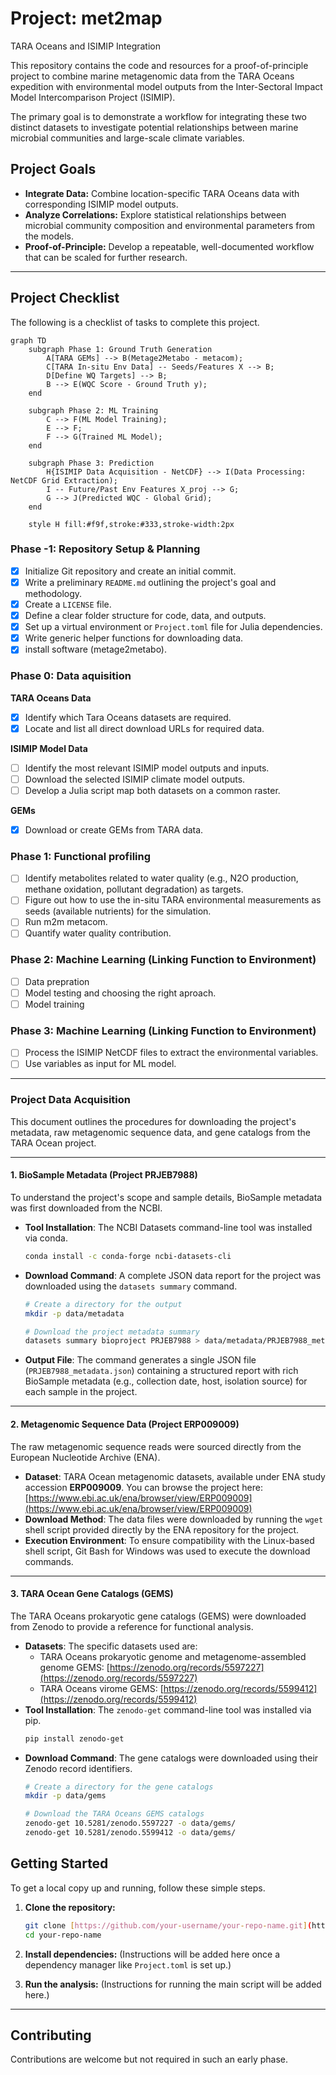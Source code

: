# Project: met2map 

TARA Oceans and ISIMIP Integration

This repository contains the code and resources for a proof-of-principle project to combine marine metagenomic data from the TARA Oceans expedition with environmental model outputs from the Inter-Sectoral Impact Model Intercomparison Project (ISIMIP).

The primary goal is to demonstrate a workflow for integrating these two distinct datasets to investigate potential relationships between marine microbial communities and large-scale climate variables.

## Project Goals

* **Integrate Data:** Combine location-specific TARA Oceans data with corresponding ISIMIP model outputs.
* **Analyze Correlations:** Explore statistical relationships between microbial community composition and environmental parameters from the models.
* **Proof-of-Principle:** Develop a repeatable, well-documented workflow that can be scaled for further research.

***

## Project Checklist

The following is a checklist of tasks to complete this project.

```mermaid
graph TD
    subgraph Phase 1: Ground Truth Generation
        A[TARA GEMs] --> B(Metage2Metabo - metacom);
        C[TARA In-situ Env Data] -- Seeds/Features X --> B;
        D[Define WQ Targets] --> B;
        B --> E(WQC Score - Ground Truth y);
    end

    subgraph Phase 2: ML Training
        C --> F(ML Model Training);
        E --> F;
        F --> G(Trained ML Model);
    end

    subgraph Phase 3: Prediction
        H{ISIMIP Data Acquisition - NetCDF} --> I(Data Processing: NetCDF Grid Extraction);
        I -- Future/Past Env Features X_proj --> G;
        G --> J(Predicted WQC - Global Grid);
    end

    style H fill:#f9f,stroke:#333,stroke-width:2px
```

### **Phase -1: Repository Setup & Planning**

* [x] Initialize Git repository and create an initial commit.
* [x] Write a preliminary `README.md` outlining the project's goal and methodology.
* [x] Create a `LICENSE` file.
* [x] Define a clear folder structure for code, data, and outputs.
* [x] Set up a virtual environment or `Project.toml` file for Julia dependencies.
* [x] Write generic helper functions for downloading data.
* [x] install software (metage2metabo).

### **Phase 0: Data aquisition**
**TARA Oceans Data**

* [x] Identify which Tara Oceans datasets are required.
* [x] Locate and list all direct download URLs for required data.

**ISIMIP Model Data**

* [ ] Identify the most relevant ISIMIP model outputs and inputs.
* [ ] Download the selected ISIMIP climate model outputs.
* [ ] Develop a Julia script map both datasets on a common raster.

**GEMs**
* [x] Download or create GEMs from TARA data.

### Phase 1: Functional profiling 

* [ ] Identify metabolites related to water quality (e.g., N2O production, methane oxidation, pollutant degradation) as targets.
* [ ] Figure out how to use the in-situ TARA environmental measurements as seeds (available nutrients) for the simulation.
* [ ] Run m2m metacom.
* [ ] Quantify water quality contribution. 

### Phase 2: Machine Learning (Linking Function to Environment)

* [ ] Data prepration
* [ ] Model testing and choosing the right aproach. 
* [ ] Model training
      
### Phase 3: Machine Learning (Linking Function to Environment)

* [ ] Process the ISIMIP NetCDF files to extract the environmental variables. 
* [ ] Use variables as input for ML model.
      
***

### Project Data Acquisition

This document outlines the procedures for downloading the project's metadata, raw metagenomic sequence data, and gene catalogs from the TARA Ocean project.

---

#### **1. BioSample Metadata (Project PRJEB7988)**

To understand the project's scope and sample details, BioSample metadata was first downloaded from the NCBI.

* **Tool Installation**: The NCBI Datasets command-line tool was installed via conda.
    ```bash
    conda install -c conda-forge ncbi-datasets-cli
    ```
* **Download Command**: A complete JSON data report for the project was downloaded using the `datasets summary` command.
    ```bash
    # Create a directory for the output
    mkdir -p data/metadata

    # Download the project metadata summary
    datasets summary bioproject PRJEB7988 > data/metadata/PRJEB7988_metadata.json
    ```
* **Output File**: The command generates a single JSON file (`PRJEB7988_metadata.json`) containing a structured report with rich BioSample metadata (e.g., collection date, host, isolation source) for each sample in the project.

---

#### **2. Metagenomic Sequence Data (Project ERP009009)**

The raw metagenomic sequence reads were sourced directly from the European Nucleotide Archive (ENA).

* **Dataset**: TARA Ocean metagenomic datasets, available under ENA study accession **ERP009009**. You can browse the project here: [https://www.ebi.ac.uk/ena/browser/view/ERP009009](https://www.ebi.ac.uk/ena/browser/view/ERP009009)
* **Download Method**: The data files were downloaded by running the `wget` shell script provided directly by the ENA repository for the project.
* **Execution Environment**: To ensure compatibility with the Linux-based shell script, Git Bash for Windows was used to execute the download commands.

---

#### **3. TARA Ocean Gene Catalogs (GEMS)**

The TARA Oceans prokaryotic gene catalogs (GEMS) were downloaded from Zenodo to provide a reference for functional analysis.

* **Datasets**: The specific datasets used are:
    * TARA Oceans prokaryotic genome and metagenome-assembled genome GEMS: [https://zenodo.org/records/5597227](https://zenodo.org/records/5597227)
    * TARA Oceans virome GEMS: [https://zenodo.org/records/5599412](https://zenodo.org/records/5599412)
* **Tool Installation**: The `zenodo-get` command-line tool was installed via pip.
    ```bash
    pip install zenodo-get
    ```
* **Download Command**: The gene catalogs were downloaded using their Zenodo record identifiers.
    ```bash
    # Create a directory for the gene catalogs
    mkdir -p data/gems

    # Download the TARA Oceans GEMS catalogs
    zenodo-get 10.5281/zenodo.5597227 -o data/gems/
    zenodo-get 10.5281/zenodo.5599412 -o data/gems/
    ```

## Getting Started

To get a local copy up and running, follow these simple steps.

1.  **Clone the repository:**
    ```bash
    git clone [https://github.com/your-username/your-repo-name.git](https://github.com/your-username/your-repo-name.git)
    cd your-repo-name
    ```

2.  **Install dependencies:**
    (Instructions will be added here once a dependency manager like `Project.toml` is set up.)

3.  **Run the analysis:**
    (Instructions for running the main script will be added here.)

***

## Contributing

Contributions are welcome but not required in such an early phase. 
